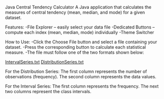Java Central Tendency Calculator
A Java application that calculates the measures of central tendency (mean, median, and mode) for a given dataset.

Features:
  -File Explorer – easily select your data file
  -Dedicated Buttons – compute each index (mean, median, mode) individually
  -Theme Switcher 

How to Use:
  -Click the Choose File button and select a file containing your dataset.
  -Press the corresponding button to calculate each statistical measure.
  -The file must follow one of the two formats shown below:
    
[IntervalSeries.txt](https://github.com/user-attachments/files/23015544/IntervalSeries.txt)
[DistributionSeries.txt](https://github.com/user-attachments/files/23015549/DistributionSeries.txt)

For the Distribution Series:
  The first column represents the number of observations (frequency).
  The second column represents the data values.

For the Interval Series:
  The first column represents the frequency.
  The next two columns represent the class intervals.
